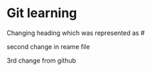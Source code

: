 # Git learning 

Changing heading which was represented as #

second change in reame file 

3rd change from github
